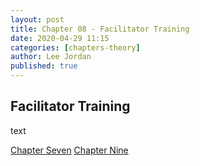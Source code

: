```yaml
---
layout: post
title: Chapter 08 - Facilitator Training
date: 2020-04-29 11:15
categories: [chapters-theory]
author: Lee Jordan
published: true
---
```


<h2>Facilitator Training</h2>

text

<div class="pagination">
    <a class="pagination-item older" href="https://therapy.geraldleejordan.com/chapter-07/">Chapter Seven</a>
      <a class="pagination-item newer" href="https://therapy.geraldleejordan.com/chapter-09/">Chapter Nine</a>
</div>
